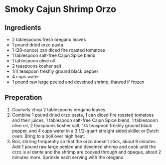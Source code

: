 # Smoky Cajun Shrimp Orzo

## Ingredients
* 2 tablespoons fresh oregano leaves
* 1 pound dried orzo pasta
* 1 (28-ounce) can diced fire roasted tomatoes
* 1 tablespoon salt-free Cajun Spice blend
* 1 tablespoon olive oil
* 2 teaspoons kosher salt
* 1/4 teaspoon freshly ground black pepper
* 4 cups water
* 1 pound raw large peeled and deveined shrimp, thawed if frozen

## Preperation
1. Coarsely chop 2 tablespoons oregano leaves.
1. Combine 1 pound dried orzo pasta, 1 can diced fire roasted tomatoes and their juices, 1 tablespoon salt-free Cajun Spice blend, 1 tablespoon olive oil, 2 teaspoons kosher salt, 1/4 teaspoon freshly ground black pepper, and 4 cups water in a 3 1/2-quart straight sided skillet or Dutch oven. Bring to a boil over high heat.
1. Boil, stirring frequently so that the orzo doesn’t stick, about 8 minutes. Add 1 pound raw large peeled and deveined shrimp and cook until the orzo is al dente and the shrimp are cooked through and opaque, about 2 minutes more. Sprinkle each serving with the oregano. 